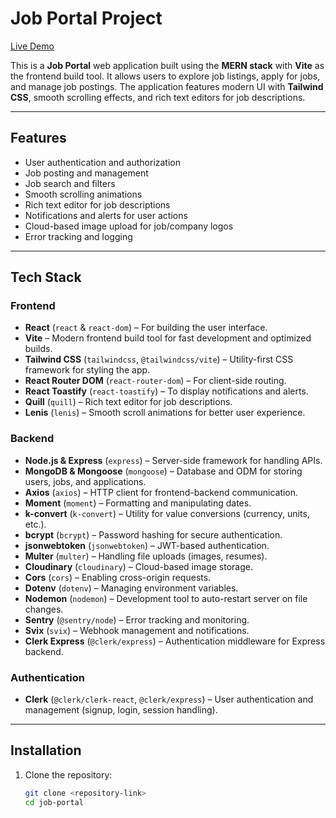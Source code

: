# Job Portal Project

[Live Demo](https://job-portal-client-umber-three.vercel.app/)

This is a **Job Portal** web application built using the **MERN stack** with **Vite** as the frontend build tool. It allows users to explore job listings, apply for jobs, and manage job postings. The application features modern UI with **Tailwind CSS**, smooth scrolling effects, and rich text editors for job descriptions.

---

## Features

- User authentication and authorization
- Job posting and management
- Job search and filters
- Smooth scrolling animations
- Rich text editor for job descriptions
- Notifications and alerts for user actions
- Cloud-based image upload for job/company logos
- Error tracking and logging

---

## Tech Stack

### Frontend
- **React** (`react` & `react-dom`) – For building the user interface.
- **Vite** – Modern frontend build tool for fast development and optimized builds.
- **Tailwind CSS** (`tailwindcss`, `@tailwindcss/vite`) – Utility-first CSS framework for styling the app.
- **React Router DOM** (`react-router-dom`) – For client-side routing.
- **React Toastify** (`react-toastify`) – To display notifications and alerts.
- **Quill** (`quill`) – Rich text editor for job descriptions.
- **Lenis** (`lenis`) – Smooth scroll animations for better user experience.

### Backend
- **Node.js & Express** (`express`) – Server-side framework for handling APIs.
- **MongoDB & Mongoose** (`mongoose`) – Database and ODM for storing users, jobs, and applications.
- **Axios** (`axios`) – HTTP client for frontend-backend communication.
- **Moment** (`moment`) – Formatting and manipulating dates.
- **k-convert** (`k-convert`) – Utility for value conversions (currency, units, etc.).
- **bcrypt** (`bcrypt`) – Password hashing for secure authentication.
- **jsonwebtoken** (`jsonwebtoken`) – JWT-based authentication.
- **Multer** (`multer`) – Handling file uploads (images, resumes).
- **Cloudinary** (`cloudinary`) – Cloud-based image storage.
- **Cors** (`cors`) – Enabling cross-origin requests.
- **Dotenv** (`dotenv`) – Managing environment variables.
- **Nodemon** (`nodemon`) – Development tool to auto-restart server on file changes.
- **Sentry** (`@sentry/node`) – Error tracking and monitoring.
- **Svix** (`svix`) – Webhook management and notifications.
- **Clerk Express** (`@clerk/express`) – Authentication middleware for Express backend.

### Authentication
- **Clerk** (`@clerk/clerk-react`, `@clerk/express`) – User authentication and management (signup, login, session handling).

---

## Installation

1. Clone the repository:
   ```bash
   git clone <repository-link>
   cd job-portal

